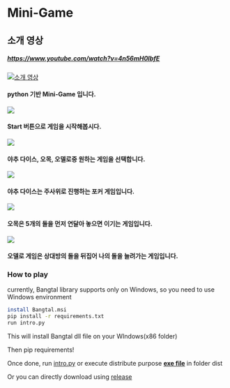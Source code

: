 # Mini-Game

## 소개 영상
##### https://www.youtube.com/watch?v=4n56mH0IbfE
[![소개 영상](https://user-images.githubusercontent.com/60678326/101280378-19e2f780-380c-11eb-8d2d-824309a36cd7.png)](https://www.youtube.com/watch?v=4n56mH0IbfE)

#### python 기반 Mini-Game 입니다.

<img src="https://user-images.githubusercontent.com/60678326/101280220-4b0ef800-380b-11eb-858a-6cc62fd65519.png" ></img><br/>
#### Start 버튼으로 게임을 시작해봅시다.

<img src="https://user-images.githubusercontent.com/60678326/101280378-19e2f780-380c-11eb-8d2d-824309a36cd7.png" ></img><br/>
#### 야추 다이스, 오목, 오델로중 원하는 게임을 선택합니다.

<img src="https://user-images.githubusercontent.com/60678326/101280580-4d725180-380d-11eb-8345-6f7baf92adc0.png" ></img><br/>
#### 야추 다이스는 주사위로 진행하는 포커 게임입니다.

<img src="https://user-images.githubusercontent.com/60678326/101280500-d5a42700-380c-11eb-9c36-a194c00c5c81.png" ></img><br/>
#### 오목은 5개의 돌을 먼저 연달아 놓으면 이기는 게임입니다.

<img src="https://user-images.githubusercontent.com/60678326/101280447-6cbcaf00-380c-11eb-865f-6c11afee58d3.png" ></img><br/>
#### 오델로 게임은 상대방의 돌을 뒤집어 나의 돌을 늘려가는 게임입니다.


### How to play
currently, Bangtal library supports only on Windows, so you need to use Windows environment

```sh
install Bangtal.msi
pip install -r requirements.txt
run intro.py
```

This will install Bangtal dll file on your WIndows(x86 folder)

Then pip requirements!

Once done, run [intro.py][maincode] or execute distribute purpose [**exe file**][dist] in folder dist

Or you can directly download using [release][release]


   [maincode]: <intro.py>
   [dist]: </dist>
   [release]:<https://github.com/smallfish06/mini-game/releases>